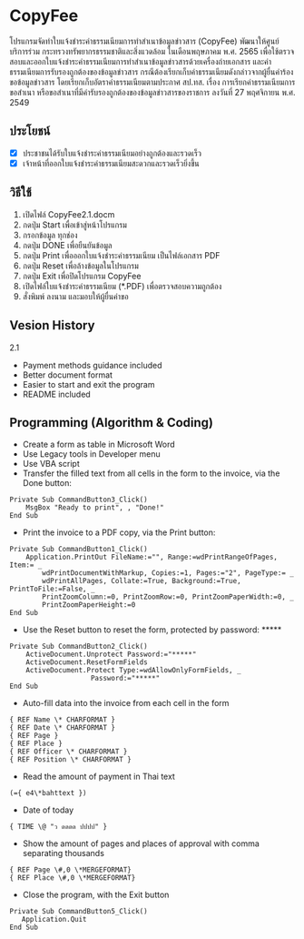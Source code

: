 # CopyFee
โปรแกรมจัดทำใบแจ้งชำระค่าธรรมเนียมการทำสำเนาข้อมูลข่าวสาร (CopyFee) พัฒนาให้ศูนย์บริการร่วม กระทรวงทรัพยากรธรรมชาติและสิ่งแวดล้อม ในเดือนพฤษภาคม พ.ศ. 2565 เพื่อใช้ตรวจสอบและออกใบแจ้งชำระค่าธรรมเนียมการทำสำเนาข้อมูลข่าวสารด้วยเครื่องถ่ายเอกสาร และค่าธรรมเนียมการรับรองถูกต้องของข้อมูลข่าวสาร กรณีต้องเรียกเก็บค่าธรรมเนียมดังกล่าวจากผู้ยื่นคำร้องขอข้อมูลข่าวสาร โดยเรียกเก็บอัตราค่าธรรมเนียมตามประกาศ สป.ทส. เรื่อง การเรียกค่าธรรมเนียมการขอสำเนา หรือขอสำเนาที่มีคำรับรองถูกต้องของข้อมูลข่าวสารของราชการ ลงวันที่  27 พฤศจิกายน พ.ศ. 2549

## ประโยชน์
- [x] ประชาชนได้รับใบแจ้งชำระค่าธรรมเนียมอย่างถูกต้องและรวดเร็ว
- [x] เจ้าหน้าที่ออกใบแจ้งชำระค่าธรรมเนียมสะดวกและรวดเร็วยิ่งขึ้น

## วิธีใช้
1. เปิดไฟล์ CopyFee2.1.docm
2. กดปุ่ม Start เพื่อเข้าสู่หน้าโปรแกรม
3. กรอกข้อมูล ทุกช่อง
4. กดปุ่ม DONE เพื่อยืนยันข้อมูล
5. กดปุ่ม Print เพื่อออกใบแจ้งชำระค่าธรรมเนียม เป็นไฟล์เอกสาร PDF
6. กดปุ่ม Reset เพื่อล้างข้อมูลในโปรแกรม
7. กดปุ่ม Exit เพื่อปิดโปรแกรม CopyFee
8. เปิดไฟล์ใบแจ้งชำระค่าธรรมเนียม (*.PDF) เพื่อตรวจสอบความถูกต้อง
9. สั่งพิมพ์ ลงนาม และมอบให้ผู้ยื่นคำขอ

## Vesion History
2.1
- Payment methods guidance included
- Better document format
- Easier to start and exit the program
- README included


## Programming (Algorithm & Coding)
- Create a form as table in Microsoft Word
- Use Legacy tools in Developer menu
- Use VBA script 
- Transfer the filled text from all cells in the form to the invoice, via the Done button:
```
Private Sub CommandButton3_Click()
    MsgBox "Ready to print", , "Done!"
End Sub
```
- Print the invoice to a PDF copy, via the Print button:
```
Private Sub CommandButton1_Click()
    Application.PrintOut FileName:="", Range:=wdPrintRangeOfPages, Item:= _
        wdPrintDocumentWithMarkup, Copies:=1, Pages:="2", PageType:= _
        wdPrintAllPages, Collate:=True, Background:=True, PrintToFile:=False, _
        PrintZoomColumn:=0, PrintZoomRow:=0, PrintZoomPaperWidth:=0, _
        PrintZoomPaperHeight:=0
End Sub
```
- Use the Reset button to reset the form, protected by password: *****
```
Private Sub CommandButton2_Click()
    ActiveDocument.Unprotect Password:="*****"
    ActiveDocument.ResetFormFields
    ActiveDocument.Protect Type:=wdAllowOnlyFormFields, _
                    Password:="*****"
End Sub
```
- Auto-fill data into the invoice from each cell in the form
```
{ REF Name \* CHARFORMAT } 
{ REF Date \* CHARFORMAT } 
{ REF Page } 
{ REF Place } 
{ REF Officer \* CHARFORMAT } 
{ REF Position \* CHARFORMAT } 
```
- Read the amount of payment in Thai text
```
(={ e4\*bahttext })
```
- Date of today
```
{ TIME \@ "ว ดดดด ปปปป" }
```
- Show the amount of pages and places of approval with comma separating thousands
```
{ REF Page \#,0 \*MERGEFORMAT}
{ REF Place \#,0 \*MERGEFORMAT}
```
- Close the program, with the Exit button
```
Private Sub CommandButton5_Click()
   Application.Quit
End Sub
```
